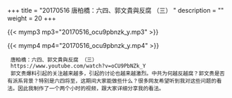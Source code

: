 +++
title = "20170516  唐柏橋：六四、郭文貴與反腐 （三） "
description = ""
weight = 20
+++

{{< mymp3 mp3="20170516_ocu9pbnzk_y.mp3" >}}

{{< mymp4 mp4="20170516_ocu9pbnzk_y.mp4" >}}

     唐柏橋：六四、郭文貴與反腐 （三） 
     https://www.youtube.com/watch?v=oCU9PbNZk_Y 
     郭文贵爆料引起的关注越来越多，引起的讨论也越来越激烈。中共为何越反越腐？郭文贵是否有派系背景？特别是六四将至，这期间大家能做些什么？很多网友希望听到我对这些问题的看法。因此我制作了一个两个小时的视频，跟大家详细分享我的看法。 

